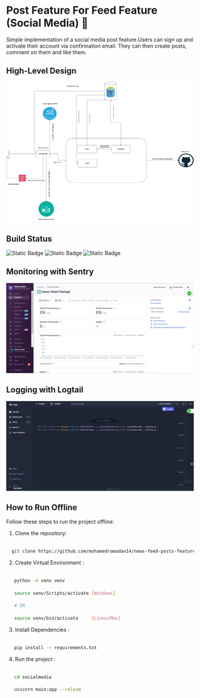 # Post Feature For Feed Feature (Social Media) 🥇



Simple implementation of a social media post feature.Users can sign up and activate their account via confirmation email. They can then create posts, comment on them and like them. 



## High-Level Design



![High-Level Design](./images/post-feature-feed.drawio.png)



## Build Status

![Static Badge](https://img.shields.io/badge/Build_Status-Sucess-blue) 
![Static Badge](https://img.shields.io/badge/Test_Coverage-94%-dark_green)
![Static Badge](https://img.shields.io/badge/CI_CD-Included-dark_green)



## Monitoring with Sentry



![Sentry Monitoring](./images/monitoring.png)



## Logging with Logtail



![Logtail Logging](./images/logging.png)



## How to Run Offline



Follow these steps to run the project offline:



1. Clone the repository:

 ```bash

   git clone https://github.com/mohamedramadan14/news-feed-posts-feature.git

```



2. Create Virtual Environment :

```bash

   python -m venv venv

   source venv/Scripts/activate [Windows] 

   # OR 

   source venv/bin/activate     [Linux/Mac]

```

3. Install Dependencies :

```bash

   pip install -r requirements.txt

```

4. Run the project :

```bash

   cd socialmedia

   uvicorn main:app --reload

```